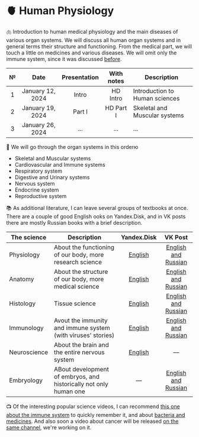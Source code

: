 # 🫀 Human Physiology

🫁 Introduction to human medical physiology and the main diseases of various organ systems. We will discuss all human organ systems and in general terms their structure and functioning. From the medical part, we will touch a little on medicines and various diseases. We will omit only the immune system, since it was discussed [before](https://github.com/subpolare/france/blob/main/2023-Virology-Immunology.md).

| № | Date | Presentation | With notes | Description | 
| :-----: | :-----: | :-----: | :-----: | ----- |
| 1 | January 12, 2024 | Intro | HD Intro | Introduction to Human sciences |
| 2 | January 19, 2024 | Part I  | HD Part I | Skeletal and Muscular systems |
| 3 | January 26, 2024 | ...  | ... | ... |

🧠 We will go through the organ systems in this orderю 
* Skeletal and Muscular systems 
* Cardiovascular and Immune systems
* Respiratory system 
* Digestive and Urinary systems
* Nervous system 
* Endocrine system 
* Reproductive system 

📚 As additional literature, I can leave several groups of textbooks at once. There are a couple of good English ooks on Yandex.Disk, and in VK posts there are mostly Russian books with a brief description.

| The science | Description | Yandex.Disk | VK Post | 
| ----- | ----- | :-----: | :-----: | 
| Physiology | About the functioning of our body, more research science | [English](https://disk.yandex.ru/d/bTB8F2Tn3e39vw) | [English and Russian](https://vk.com/wall-93139590_697) |
| Anatomy | About the structure of our body, more medical science | [English](https://disk.yandex.ru/d/ZlSzm7qxu-XpAg) | [English and Russian](https://vk.com/wall-93139590_4799) |
| Histology | Tissue science | [English](https://disk.yandex.ru/d/ouFDwAunKhrfRA) | [English and Russian](https://vk.com/wall-93139590_990) |
| Immunology | Avout the immunity and immune system (with viruses' stories) | [English](https://disk.yandex.ru/d/kr-LvZ230ZSM3g) | [English and Russian](https://vk.com/wall-93139590_3272) |
| Neuroscience | About the brain and the entire nervous system | [English](https://disk.yandex.ru/d/Jn7zNqFFRu_FzQ) | — |
| Embryology | ABout development of embryos, and historically not only human one | — | [English and Russian](https://vk.com/wall-93139590_649) |

📺 Of the interesting popular science videos, I can recommend [this one about the immune system](https://youtu.be/SYPPbaB63MQ) to quickly remember it, and about [bacteria and medicines](https://youtu.be/34miIdWnFSU). And also soon a video about cancer will be released [on the same channel](https://www.youtube.com/@toplesofficial), we're working on it.
